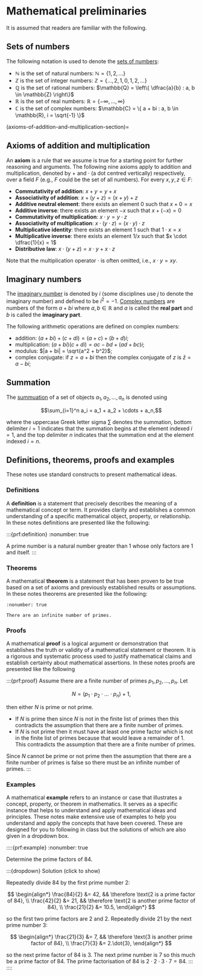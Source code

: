 # Mathematical preliminaries

It is assumed that readers are familiar with the following.

## Sets of numbers

The following notation is used to denote the <a href="https://en.wikipedia.org/wiki/Set_(mathematics)#Special_sets_of_numbers_in_mathematics" target="_target">sets of numbers</a>:

- $\mathbb{N}$ is the set of natural numbers: $\mathbb{N} = \{1, 2, \ldots\}$
- $\mathbb{Z}$ is the set of integer numbers: $\mathbb{Z} = \{\ldots, 2, 1, 0, 1, 2, \ldots \}$
- $\mathbb{Q}$ is the set of rational numbers: $\mathbb{Q} = \left\{ \dfrac{a}{b} : a, b \in \mathbb{Z} \right\}$
- $\mathbb{R}$ is the set of real numbers: $\mathbb{R} = \{ -\infty, \ldots, \infty\}$
- $\mathbb{C}$ is the set of complex numbers: $\mathbb{C} = \{ a + bi : a, b \in \mathbb{R}, i = \sqrt{-1} \}$

(axioms-of-addition-and-multiplication-section)=
## Axioms of addition and multiplication

An **axiom** is a rule that we assume is true for a starting point for further reasoning and arguments. The following nine axioms apply to addition and multiplication, denoted by $+$ and $\cdot$ (a dot centred vertically) respectively, over a field $F$ (e.g., $F$ could be the set of all numbers). For every $x,y,z \in F$:

- **Commutativity of addition**: $x + y = y + x$
- **Associativity of addition**: $x + (y + z) = (x + y) + z$
- **Additive neutral element**: there exists an element $0$ such that $x + 0 = x$
- **Additive inverse**: there exists an element $-x$ such that $x + (-x) = 0$
- **Commutativity of multiplication**: $x \cdot y = y \cdot z$
- **Associativity of multiplication**: $x \cdot (y \cdot z) = (x \cdot y) \cdot z$
- **Multiplicative identity**: there exists an element $1$ such that $1 \cdot x = x$
- **Multiplicative inverse**: there exists an element $1/x$ such that $x \cdot \dfrac{1}{x} = 1$
- **Distributive law**: $x \cdot (y + z) = x \cdot y + x \cdot z$

Note that the multiplication operator $\cdot$ is often omitted, i.e., $x \cdot y = xy$.

## Imaginary numbers

The <a href="https://en.wikipedia.org/wiki/Imaginary_number" target="_blank">imaginary number</a> is denoted by $i$ (some disciplines use $j$ to denote the imaginary number) and defined to be $i^2 = -1$. <a href="https://en.wikipedia.org/wiki/Complex_number" target="_blank">Complex numbers</a> are numbers of the form $a + bi$ where $a,b\in \mathbb{R}$ and $a$ is called the **real part** and $b$ is called the **imaginary part**.

The following arithmetic operations are defined on complex numbers:

- addition: $(a + bi) + (c + di) = (a + c) + (b + d)i$;
- multiplication: $(a + bi) (c + di) = ac - bd + (ad + bc)i$;
- modulus: $|a + bi| = \sqrt{a^2 + b^2}$;
- complex conjugate: if $z = a + bi$ then the complex conjugate of $z$ is $\bar{z} = a - bi$;

## Summation

The <a href="https://en.wikipedia.org/wiki/Summation" target="_blank">summuation</a> of a set of objects $a_1, a_2, \ldots, a_n$ is denoted using

$$\sum_{i=1}^n a_i = a_1 + a_2 + \cdots + a_n,$$

where the uppercase Greek letter sigma $\sum$ denotes the summation, bottom delimiter $i=1$ indicates that the summation begins at the element indexed $i=1$, and the top delimiter $n$ indicates that the summation end at the element indexed $i=n$.

## Definitions, theorems, proofs and examples

These notes use standard constructs to present mathematical ideas.

### Definitions

A **definition** is a statement that precisely describes the meaning of a mathematical concept or term. It provides clarity and establishes a common understanding of a specific mathematical object, property, or relationship. In these notes definitions are presented like the following:

:::{prf:definition}
:nonumber: true

A prime number is a natural number greater than 1 whose only factors are 1 and itself.
:::

### Theorems

A mathematical **theorem** is a statement that has been proven to be true based on a set of axioms and previously established results or assumptions. In these notes theorems are presented like the following:

```{prf:theorem}
:nonumber: true

There are an infinite number of primes. 
```
  
### Proofs

A mathematical **proof** is a logical argument or demonstration that establishes the truth or validity of a mathematical statement or theorem. It is a rigorous and systematic process used to justify mathematical claims and establish certainty about mathematical assertions. In these notes proofs are presented like the following

:::{prf:proof}
Assume there are a finite number of primes $p_1, p_2, \ldots, p_n$. Let 

$$N = (p_1 \cdot p_2 \cdot \ldots \cdot p_n) + 1, $$

then either $N$ is prime or not prime.

- If $N$ is prime then since $N$ is not in the finite list of primes then this contradicts the assumption that there are a finite number of primes.
- If $N$ is not prime then it must have at least one prime factor which is not in the finite list of primes because that would leave a remainder of 1. This contradicts the assumption that there are a finite number of primes.

Since $N$ cannot be prime or not prime then the assumption that there are a finite number of primes is false so there must be an infinite number of primes.
:::

### Examples

A mathematical **example** refers to an instance or case that illustrates a concept, property, or theorem in mathematics. It serves as a specific instance that helps to understand and apply mathematical ideas and principles. These notes make extensive use of examples to help you understand and apply the concepts that have been covered. These are designed for you to following in class but the solutions of which are also given in a dropdown box.

::::{prf:example}
:nonumber: true

Determine the prime factors of 84.

:::{dropdown} Solution (click to show)

Repeatedly divide 84 by the first prime number 2:

$$ \begin{align*}
    \frac{84}{2} &= 42, && \therefore \text{2 is a prime factor of 84}, \\
    \frac{42}{2} &= 21, && \therefore \text{2 is another prime factor of 84}, \\
    \frac{21}{2} &= 10.5,
\end{align*} $$

so the first two prime factors are $2$ and $2$. Repeatedly divide 21 by the next prime number 3:

$$ \begin{align*}
    \frac{21}{3} &= 7, && \therefore \text{3 is another prime factor of 84}, \\
    \frac{7}{3} &= 2.\dot{3},
\end{align*} $$

so the next prime factor of 84 is 3. The next prime number is 7 so this much be a prime factor of 84. The prime factorisation of 84 is $2 \cdot 2 \cdot 3 \cdot 7 = 84$. 
:::
::::

